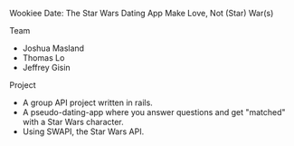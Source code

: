 Wookiee Date: The Star Wars Dating App
Make Love, Not (Star) War(s)

Team
- Joshua Masland
- Thomas Lo
- Jeffrey Gisin

Project
- A group API project written in rails.
- A pseudo-dating-app where you answer questions and get "matched" with a Star Wars character.
- Using SWAPI, the Star Wars API.
